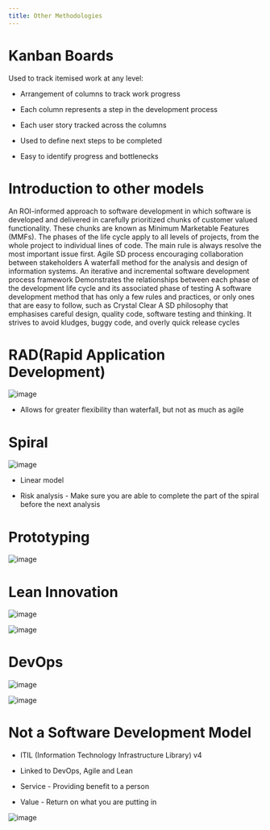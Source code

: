 ```yaml
---
title: Other Methodologies
---
```


# Kanban Boards

Used to track itemised work at any level:

- Arrangement of columns to track work progress

- Each column represents a step in the development process

- Each user story tracked across the columns

- Used to define next steps to be completed

- Easy to identify progress and bottlenecks

# Introduction to other models

<Definition name="Incremental Funding">
An ROI-informed approach to software development in which software is developed and delivered in carefully prioritized chunks of customer valued functionality. These chunks are known as Minimum Marketable Features (MMFs).
</Definition>

<Definition name="Chaos Model">
The phases of the life cycle apply to all levels of projects, from the whole project to individual lines of code. The main rule is always resolve the most important issue first.
</Definition>

<Definition name="Behaviour Driven Development">
Agile SD process encouraging collaboration between stakeholders
</Definition>

<Definition name="Structures systems analysis and drsign">
A waterfall method for the analysis and design of information systems.
</Definition>

<Definition name="Unified Process">
An iterative and incremental software development process framework
</Definition>

<Definition name="V-Model">
Demonstrates the relationships between each phase of the development life cycle and its associated phase of testing
</Definition>

<Definition name="Lightweight">
A software development method that has only a few rules and practices, or only ones that are easy to follow, such as Crystal Clear
</Definition>

<Definition name="Slow Programming">
A SD philosophy that emphasises careful design, quality code, software testing and thinking. It strives to avoid kludges, buggy code, and overly quick release cycles
</Definition>

# RAD(Rapid Application Development)

![image](/img/Year_2/Software_Engineering/Methodologies/Other/RAD.png)

- Allows for greater flexibility than waterfall, but not as much as
  agile

# Spiral

![image](/img/Year_2/Software_Engineering/Methodologies/Other/Spiral.png)

- Linear model

- Risk analysis - Make sure you are able to complete the part of the
  spiral before the next analysis

# Prototyping

![image](/img/Year_2/Software_Engineering/Methodologies/Other/Prototyping.png)

# Lean Innovation

![image](/img/Year_2/Software_Engineering/Methodologies/Other/Lean-Innovation.png)

![image](/img/Year_2/Software_Engineering/Methodologies/Other/Lean.png)

# DevOps

![image](/img/Year_2/Software_Engineering/Methodologies/Other/DevOps.png)

![image](/img/Year_2/Software_Engineering/Methodologies/Other/DevOps1.png)

# Not a Software Development Model

- ITIL (Information Technology Infrastructure Library) v4

- Linked to DevOps, Agile and Lean

- Service - Providing benefit to a person

- Value - Return on what you are putting in

![image](/img/Year_2/Software_Engineering/Methodologies/Other/ITIL.png)
